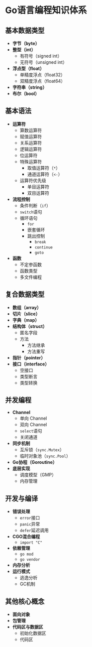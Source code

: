 # Go语言编程知识体系

## 基本数据类型
  - **字节（byte）**
  - **整型（int）**
    - 有符号（signed int）
    - 无符号（unsigned int）
  - **浮点型（float）**
    - 单精度浮点（float32）
    - 双精度浮点（float64）
  - **字符串（string）**
  - **布尔（bool）**

## 基本语法
  - **运算符**
    - 算数运算符
    - 赋值运算符
    - 关系运算符
    - 逻辑运算符
    - 位运算符
    - 特殊运算符
      - 取值运算符（`*`）
      - 通道运算符（`<-`）
    - 运算符优先级
      - 单目运算符
      - 双目运算符
  - **流程控制**
    - 条件判断（`if`）
    - `switch`语句
    - 循环语句
      - `for`
      - 嵌套循环
      - 跳出控制
        - `break`
        - `continue`
        - `goto`
  - **函数**
    - 不定参函数
    - 函数类型
    - 多文件编程

## 复合数据类型
  - **数组（array）**
  - **切片（slice）**
  - **字典（map）**
  - **结构体（struct）**
    - 匿名字段
    - 方法
      - 方法继承
      - 方法重写
  - **指针（pointer）**
  - **接口（interface）**
    - 空接口
    - 类型断言
    - 类型转换

## 并发编程
  - **Channel**
    - 单向 Channel
    - 双向 Channel
    - `select`语句
    - 关闭通道
  - **同步机制**
    - 互斥锁（`sync.Mutex`）
    - 临时对象池（`sync.Pool`）
  - **Go协程（Goroutine）**
  - **底层实现**
    - 调度模型（GMP）
    - 内存管理

## 开发与编译
  - **错误处理**
    - `error`接口
    - `panic`异常
    - `defer`延迟调用
  - **CGO混合编程**
    - `import "C"`
  - **依赖管理**
    - `go mod`
    - `go vendor`
  - **内存分析**
  - **运行模式**
    - 逃逸分析
    - GC机制

## 其他核心概念
  - **面向对象**
  - **包管理**
  - **代码区与数据区**
    - 初始化数据区
    - 代码区